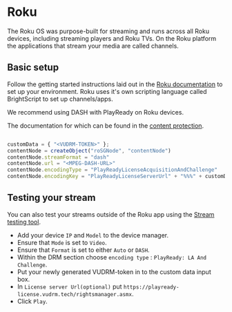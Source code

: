 # Roku

 The Roku OS was purpose-built for streaming and runs across all Roku devices, including streaming players and Roku TVs. On the Roku platform the applications that stream your media are called channels.

## Basic setup

Follow the getting started instructions laid out in the [Roku documentation](https://developer.roku.com/en-gb/overview) to set up your environment. Roku uses it's own scripting language called BrightScript to set up channels/apps.

We recommend using DASH with PlayReady on Roku devices.

The documentation for which can be found in the [content protection](https://developer.roku.com/en-gb/docs/specs/content-protection.md).

```javascript

customData = { "<VUDRM-TOKEN>" };
contentNode = createObject("roSGNode", "contentNode")
contentNode.streamFormat = "dash"
contentNode.url = "<MPEG-DASH-URL>"
contentNode.encodingType = "PlayReadyLicenseAcquisitionAndChallenge"
contentNode.encodingKey = "PlayReadyLicenseServerUrl" + "%%%" + customData
```

## Testing your stream

You can also test your streams outside of the Roku app using the [Stream testing tool](https://developer.roku.com/en-gb/docs/developer-program/dev-tools/tools-overview.md#stream-testing-tool).

- Add your device `IP` and `Model` to the device manager.
- Ensure that `Mode` is set to `Video`.
- Ensure that `Format` is set to either `Auto` or `DASH`.
- Within the DRM section choose `encoding type` : `PlayReady: LA And Challenge`.
- Put your newly generated VUDRM-token in to the custom data input box.
- In `License server Url(optional)` put `https://playready-license.vudrm.tech/rightsmanager.asmx`.
- Click `Play`.
